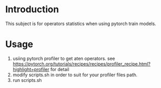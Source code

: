 # Introduction

This subject is for operators statistics when using pytorch train models.

# Usage

1. usiing pytorch profiler to get aten operators. see https://pytorch.org/tutorials/recipes/recipes/profiler_recipe.html?highlight=profiler for detail
2. modify scripts.sh in order to suit for your profiler files path.
3. run scripts.sh

